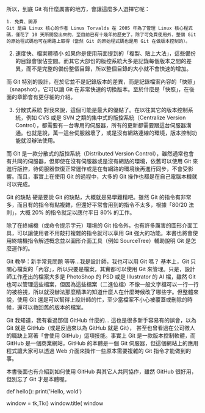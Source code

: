 
所以，到底 Git 有什麼厲害的地方，會讓這麼多人選擇它呢：
```
1. 免費、開源
Git 是由 Linux 核心的作者 Linus Torvalds 在 2005 年為了管理 Linux 核心程式碼，僅花了 10 天所開發出來的，至目前已有十幾年的歷史了。除了可免費使用外，整個 Git 的原始程式碼也可在網路上取得（當然 Git 的原始程式碼也是用 Git 在做版本控制的）。
```
2. 速度快、檔案體積小
如果你是使用前面提到的「複製、貼上大法」，這些備份的目錄會很佔空間。而其它大部份的版控系統大多是記錄每個版本之間的差異，而不是完整的備份整個目錄，所以整個目錄的大小就不會快速的增加。

而 Git 特別的設計，在於它並不是記錄版本的差異，而是記錄檔案內容的「快照」（snapshot），它可以讓 Git 在非常快速的切換版本。至於什麼是「快照」，在後面的章節會有更仔細的介紹。

3. 分散式系統
對我來說，這個可能是最大的優點了。在以往其它的版本控制系統，例如 CVS 或是 SVN 之類的集中式的版控系統（Centralize Version Control），都需要有一台專用的伺服器，所有的更新都需要跟這台伺服器溝通。也就是說，萬一這台伺服器壞了，或是沒有網路連線的環境，版本控制功能就沒辦法使用。

而 Git 是一款分散式的版控系統（Distributed Version Control），雖然通常也會有共同的伺服器，但即使在沒有伺服器或是沒有網路的環境，依舊可以使用 Git 來進行版控，待伺服器恢復正常運作或是在有網路的環境後再進行同步，不會受影響。而且，事實上在使用 Git 的過程中，大多的 Git 操作也都是在自己電腦本機就可以完成。

Git 的缺點
硬是要說 Git 的缺點，大概就是易學難精吧。雖然 Git 的指令有非常多，而且有的指令有點複雜，但還好平常會用到的指令不太多，根據「80/20 法則」，大概 20% 的指令就足以應付平日 80% 的工作。

除了在終端機（或命令提示字元）環境的 Git 指令外，也有許多厲害的圖形介面工具，可以讓使用者不用敲打複雜的指令就可以享用 Git 強大的功能。本書也將會使用終端機指令解述概念並以圖形介面工具（例如 SourceTree）輔助說明 Git 是怎麼運作的。

Git 教學：新手常見問題
等等…我是設計師，我也可以用 Git 嗎？
基本上，Git 只關心檔案的「內容」，所以只要是檔案，其實都可以使用 Git 來管理。只是，設計師工作產出的檔案大多是 PhotoShop 的 PSD 或是 Illustrator 的 AI 檔，雖然 Git 也可以管理這些檔案，但因為這些檔案（二進位檔）不像一般文字檔可以一行一行的被檢視，所以就沒辦法那麼精準的知道什麼人在什麼時候改了哪些字。但整體來說，使用 Git 還是可以幫得上設計師的忙，至少當檔案不小心被覆蓋或刪除的時候，還可以救回舊的版本的檔案。

Git 我知道，我有看過那個 GitHub 什麼的…
這也是很多新手容易有的誤會，以為 Git 就是 GitHub（或是反過來以為 GitHub 就是 Git）， 甚至也曾看過在公司徵人的職缺上寫著「會使用 GitHub」這項技能。事實上 Git 是一款版本控制軟體，而 GitHub 是一個商業網站，GitHub 的本體是一個 Git 伺服器，但這個網站上的應用程式讓大家可以透過 Web 介面來操作一些原本需要複雜的 Git 指令才能做到的事。

本書後面也有介紹到如何使用 GitHub 與其它人共同協作，雖然 GitHub 很好用，但別忘了 Git 才是本體喔。

def hello():
    print('Hello, wold')

window = tk,Tk()
window.title(
window
